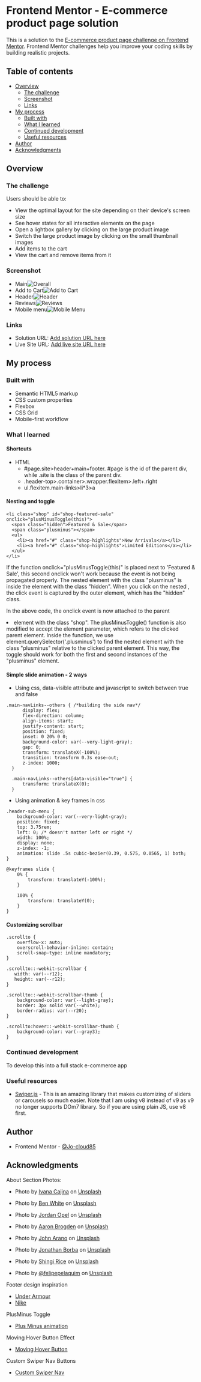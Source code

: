 # Frontend Mentor - E-commerce product page solution

This is a solution to the [E-commerce product page challenge on Frontend Mentor](https://www.frontendmentor.io/challenges/ecommerce-product-page-UPsZ9MJp6). Frontend Mentor challenges help you improve your coding skills by building realistic projects.

## Table of contents

- [Overview](#overview)
  - [The challenge](#the-challenge)
  - [Screenshot](#screenshot)
  - [Links](#links)
- [My process](#my-process)
  - [Built with](#built-with)
  - [What I learned](#what-i-learned)
  - [Continued development](#continued-development)
  - [Useful resources](#useful-resources)
- [Author](#author)
- [Acknowledgments](#acknowledgments)


## Overview

### The challenge

Users should be able to:

- View the optimal layout for the site depending on their device's screen size
- See hover states for all interactive elements on the page
- Open a lightbox gallery by clicking on the large product image
- Switch the large product image by clicking on the small thumbnail images
- Add items to the cart
- View the cart and remove items from it

### Screenshot

- Main![Overall](./screenshots/overall.png)
- Add to Cart![Add to Cart](./screenshots/add-to-cart.png)
- Header![Header](./screenshots/header-countries.png)
- Reviews![Reviews](./screenshots/reviews.png)
- Mobile menu![Mobile Menu](./screenshots/mobile-menu.png)

### Links

- Solution URL: [Add solution URL here](https://your-solution-url.com)
- Live Site URL: [Add live site URL here](https://your-live-site-url.com)


## My process

### Built with

- Semantic HTML5 markup
- CSS custom properties
- Flexbox
- CSS Grid
- Mobile-first workflow

### What I learned

#### Shortcuts
- HTML
  - #page.site>header+main+footer. #page is the id of the parent div, while .site is the class of the parent div.
  - .header-top>.container>.wrapper.flexitem>.left+.right
  - ul.flexitem.main-links>li*3>a

#### Nesting and toggle
```
<li class="shop" id="shop-featured-sale" onclick="plusMinusToggle(this)">
  <span class="hidden">Featured & Sale</span>
  <span class="plusminus"></span>
  <ul>
    <li><a href="#" class="shop-highlights">New Arrivals</a></li>
    <li><a href="#" class="shop-highlights">Limited Editions</a></li>
  </ul>
</li>
```
If the function onclick="plusMinusToggle(this)" is placed next to 'Featured & Sale', this second onclick won't work because the event is not being propagated properly. The nested <span> element with the class "plusminus" is inside the <span> element with the class "hidden". When you click on the nested <span>, the click event is captured by the outer <span> element, which has the "hidden" class.

In the above code, the onclick event is now attached to the parent <li> element with the class "shop". 
The plusMinusToggle() function is also modified to accept the element parameter, which refers to the clicked parent element. 
Inside the function, we use element.querySelector('.plusminus') to find the nested element with the class "plusminus" relative to the clicked parent element. 
This way, the toggle should work for both the first and second instances of the "plusminus" element.

#### Simple slide animation - 2 ways
- Using css, data-visible attribute and javascript to switch between true and false
```
.main-navLinks--others { /*building the side nav*/
      display: flex;
      flex-direction: column;
      align-items: start;
      justify-content: start;
      position: fixed;
      inset: 0 20% 0 0;
      background-color: var(--very-light-gray);
      gap: 0;
      transform: translateX(-100%);
      transition: transform 0.3s ease-out;
      z-index: 1000;
  }

  .main-navLinks--others[data-visible="true"] {
      transform: translateX(0);
  }
```
- Using animation & key frames in css
```
.header-sub-menu {
    background-color: var(--very-light-gray);
    position: fixed;
    top: 3.75rem;
    left: 0; /* doesn't matter left or right */
    width: 100%;
    display: none; 
    z-index: -1;
    animation: slide .5s cubic-bezier(0.39, 0.575, 0.0565, 1) both;
}

@keyframes slide {
    0% {
        transform: translateY(-100%);
    }

    100% {
        transform: translateY(0);
    }
}
```

#### Customizing scrollbar
```
.scrollto {
    overflow-x: auto;
    overscroll-behavior-inline: contain;
    scroll-snap-type: inline mandatory;
}

.scrollto::-webkit-scrollbar {
   width: var(--r12);
   height: var(--r12); 
}

.scrollto::-webkit-scrollbar-thumb {
    background-color: var(--light-gray);
    border: 3px solid var(--white); 
    border-radius: var(--r20);
}

.scrollto:hover::-webkit-scrollbar-thumb {
    background-color: var(--gray3);
}
```

### Continued development

To develop this into a full stack e-commerce app

### Useful resources

- [Swiper.js](https://swiperjs.com/get-started) - This is an amazing library that makes customizing of sliders or carousels so much easier. Note that I am using v8 instead of v9 as v9 no longer supports DOm7 library. So if you are using plain JS, use v8 first.


## Author

- Frontend Mentor - [@Jo-cloud85](https://www.frontendmentor.io/profile/Jo-cloud85)


## Acknowledgments

About Section Photos:
- Photo by <a href="https://unsplash.com/@von_co?utm_source=unsplash&utm_medium=referral&utm_content=creditCopyText">Ivana Cajina</a> on <a href="https://unsplash.com/photos/TUXUCVXmjQk?utm_source=unsplash&utm_medium=referral&utm_content=creditCopyText">Unsplash</a>
- Photo by <a href="https://unsplash.com/de/@benwhitephotography?utm_source=unsplash&utm_medium=referral&utm_content=creditCopyText">Ben White</a> on <a href="https://unsplash.com/photos/gEKMstKfZ6w?utm_source=unsplash&utm_medium=referral&utm_content=creditCopyText">Unsplash</a>
- Photo by <a href="https://unsplash.com/@opeleye?utm_source=unsplash&utm_medium=referral&utm_content=creditCopyText">Jordan Opel</a> on <a href="https://unsplash.com/photos/ybLtRkjHprE?utm_source=unsplash&utm_medium=referral&utm_content=creditCopyText">Unsplash</a>

- Photo by <a href="https://unsplash.com/fr/@aaronbrogden?utm_source=unsplash&utm_medium=referral&utm_content=creditCopyText">Aaron Brogden</a> on <a href="https://unsplash.com/photos/uPrxxLSkovY?utm_source=unsplash&utm_medium=referral&utm_content=creditCopyText">Unsplash</a>
- Photo by <a href="https://unsplash.com/@johnarano?utm_source=unsplash&utm_medium=referral&utm_content=creditCopyText">John Arano</a> on <a href="https://unsplash.com/photos/qZaAkHOlIeQ?utm_source=unsplash&utm_medium=referral&utm_content=creditCopyText">Unsplash</a>
- Photo by <a href="https://unsplash.com/@jonathanborba?utm_source=unsplash&utm_medium=referral&utm_content=creditCopyText">Jonathan Borba</a> on <a href="https://unsplash.com/photos/lrQPTQs7nQQ?utm_source=unsplash&utm_medium=referral&utm_content=creditCopyText">Unsplash</a>
- Photo by <a href="https://unsplash.com/@bluespit?utm_source=unsplash&utm_medium=referral&utm_content=creditCopyText">Shingi Rice</a> on <a href="https://unsplash.com/photos/U3nuByd0GJU?utm_source=unsplash&utm_medium=referral&utm_content=creditCopyText">Unsplash</a>
- Photo by <a href="https://unsplash.com/@felipepelaquim?utm_source=unsplash&utm_medium=referral&utm_content=creditCopyText">@felipepelaquim</a> on <a href="https://unsplash.com/photos/6zO5VKogoZE?utm_source=unsplash&utm_medium=referral&utm_content=creditCopyText">Unsplash</a>
  
Footer design inspiration
- [Under Armour](https://www.underarmour.com.sg/en-sg/)
- [Nike](https://www.nike.com/t/air-jordan-xxxvii-basketball-shoes-MttxV5)
  
  
  
PlusMinus Toggle
- [Plus Minus animation](https://codepen.io/NeedHate/pen/oezqbK)

Moving Hover Button Effect
- [Moving Hover Button](https://uiverse.io/gksckt/young-eagle-60)

Custom Swiper Nav Buttons
- [Custom Swiper Nav](https://www.youtube.com/watch?v=kmjIl6FdS8o)

